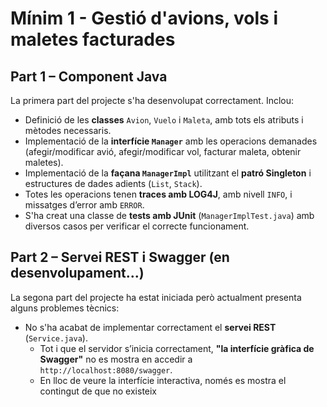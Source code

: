 # Mínim 1 - Gestió d'avions, vols i maletes facturades
## Part 1 – Component Java 

La primera part del projecte s'ha desenvolupat correctament. Inclou:

-  Definició de les **classes** `Avion`, `Vuelo` i `Maleta`, amb tots els atributs i mètodes necessaris.
-  Implementació de la **interfície `Manager`** amb les operacions demanades (afegir/modificar avió, afegir/modificar vol, facturar maleta, obtenir maletes).
-  Implementació de la **façana `ManagerImpl`** utilitzant el **patró Singleton** i estructures de dades adients (`List`, `Stack`).
-  Totes les operacions tenen **traces amb LOG4J**, amb nivell `INFO`, i missatges d’error amb `ERROR`.
-  S'ha creat una classe de **tests amb JUnit** (`ManagerImplTest.java`) amb diversos casos per verificar el correcte funcionament.

## Part 2 – Servei REST i Swagger (en desenvolupament...)

La segona part del projecte ha estat iniciada però actualment presenta alguns problemes tècnics:

- No s'ha acabat de implementar correctament el **servei REST** (`Service.java`).
  - Tot i que el servidor s’inicia correctament, **"la interfície gràfica de Swagger"** no es mostra en accedir a `http://localhost:8080/swagger`.
  - En lloc de veure la interfície interactiva, només es mostra el contingut de que no existeix
